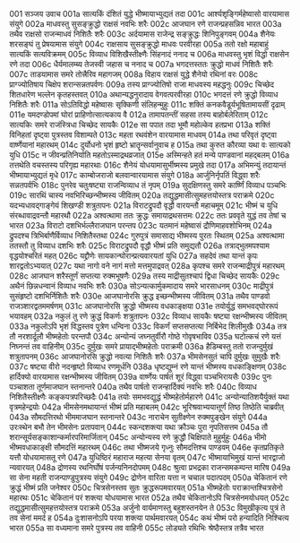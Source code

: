 001  सञ्जय उवाच
001a सात्यकिं दंशितं युद्धे भीष्मायाभ्युद्यतं तदा
001c आर्श्यशृङ्गिर्महेष्वासो वारयामास संयुगे
002a माधवस्तु सुसङ्क्रुद्धो राक्षसं नवभिः शरैः
002c आजघान रणे राजन्प्रहसन्निव भारत
003a तथैव राक्षसो राजन्माधवं निशितैः शरैः
003c अर्दयामास राजेन्द्र सङ्क्रुद्धः शिनिपुङ्गवम्
004a शैनेयः शरसङ्घं तु प्रेषयामास संयुगे
004c राक्षसाय सुसङ्क्रुद्धो माधवः परवीरहा
005a ततो रक्षो महाबाहुं सात्यकिं सत्यविक्रमम्
005c विव्याध विशिखैस्तीक्ष्णैः सिंहनादं ननाद च
006a माधवस्तु भृशं विद्धो राक्षसेन रणे तदा
006c धैर्यमालम्ब्य तेजस्वी जहास च ननाद च
007a भगदत्तस्ततः क्रुद्धो माधवं निशितैः शरैः
007c ताडयामास समरे तोत्त्रैरिव महागजम्
008a विहाय राक्षसं युद्धे शैनेयो रथिनां वरः
008c प्राग्ज्योतिषाय चिक्षेप शरान्सन्नतपर्वणः
009a तस्य प्राग्ज्योतिषो राजा माधवस्य महद्धनुः
009c चिच्छेद शितधारेण भल्लेन कृतहस्तवत्
010a अथान्यद्धनुरादाय वेगवत्परवीरहा
010c भगदत्तं रणे क्रुद्धो विव्याध निशितैः शरैः
011a सोऽतिविद्धो महेष्वासः सृक्किणी संलिहन्मुहुः
011c शक्तिं कनकवैडूर्यभूषितामायसीं दृढाम्
011e यमदण्डोपमां घोरां प्राहिणोत्सात्यकाय वै
012a तामापतन्तीं सहसा तस्य बाहोर्बलेरिताम्
012c सात्यकिः समरे राजंस्त्रिधा चिच्छेद सायकैः
012e सा पपात तदा भूमौ महोल्केव हतप्रभा
013a शक्तिं विनिहतां दृष्ट्वा पुत्रस्तव विशाम्पते
013c महता रथवंशेन वारयामास माधवम्
014a तथा परिवृतं दृष्ट्वा वार्ष्णेयानां महारथम्
014c दुर्योधनो भृशं हृष्टो भ्रातॄन्सर्वानुवाच ह
015a तथा कुरुत कौरव्या यथा वः सात्यको युधि
015c न जीवन्प्रतिनिर्याति महतोऽस्माद्रथव्रजात्
015e अस्मिन्हते हतं मन्ये पाण्डवानां महद्बलम्
016a तत्तथेति वचस्तस्य परिगृह्य महारथाः
016c शैनेयं योधयामासुर्भीष्मस्य प्रमुखे तदा
017a अभिमन्युं तदायान्तं भीष्मायाभ्युद्यतं मृधे
017c काम्बोजराजो बलवान्वारयामास संयुगे
018a आर्जुनिर्नृपतिं विद्ध्वा शरैः सन्नतपर्वभिः
018c पुनरेव चतुःषष्ट्या राजन्विव्याध तं नृपम्
019a सुदक्षिणस्तु समरे कार्ष्णिं विव्याध पञ्चभिः
019c सारथिं चास्य नवभिरिच्छन्भीष्मस्य जीवितम्
020a तद्युद्धमासीत्सुमहत्तयोस्तत्र पराक्रमे
020c यदभ्यधावद्गाङ्गेयं शिखण्डी शत्रुतापनः
021a विराटद्रुपदौ वृद्धौ वारयन्तौ महाचमूम्
021c भीष्मं च युधि संरब्धावाद्रवन्तौ महारथौ
022a अश्वत्थामा ततः क्रुद्धः समायाद्रथसत्तमः
022c ततः प्रववृते युद्धं तव तेषां च भारत
023a विराटो दशभिर्भल्लैराजघान परन्तप
023c यतमानं महेष्वासं द्रौणिमाहवशोभिनम्
024a द्रुपदश्च त्रिभिर्बाणैर्विव्याध निशितैस्तथा
024c गुरुपुत्रं समासाद्य भीष्मस्य पुरतः स्थितम्
025a अश्वत्थामा ततस्तौ तु विव्याध दशभिः शरैः
025c विराटद्रुपदौ वृद्धौ भीष्मं प्रति समुद्यतौ
026a तत्राद्भुतमपश्याम वृद्धयोश्चरितं महत्
026c यद्द्रौणेः सायकान्घोरान्प्रत्यवारयतां युधि
027a सहदेवं तथा यान्तं कृपः शारद्वतोऽभ्ययात्
027c यथा नागो वने नागं मत्तो मत्तमुपाद्रवत्
028a कृपश्च समरे राजन्माद्रीपुत्रं महारथम्
028c आजघान शरैस्तूर्णं सप्तत्या रुक्मभूषणैः
029a तस्य माद्रीसुतश्चापं द्विधा चिच्छेद सायकैः
029c अथैनं छिन्नधन्वानं विव्याध नवभिः शरैः
030a सोऽन्यत्कार्मुकमादाय समरे भारसाधनम्
030c माद्रीपुत्रं सुसंहृष्टो दशभिर्निशितैः शरैः
030e आजघानोरसि क्रुद्ध इच्छन्भीष्मस्य जीवितम्
031a तथैव पाण्डवो राजञ्शारद्वतममर्षणम्
031c आजघानोरसि क्रुद्धो भीष्मस्य वधकाङ्क्षया
031e तयोर्युद्धं समभवद्घोररूपं भयावहम्
032a नकुलं तु रणे क्रुद्धं विकर्णः शत्रुतापनः
032c विव्याध सायकैः षष्ट्या रक्षन्भीष्मस्य जीवितम्
033a नकुलोऽपि भृशं विद्धस्तव पुत्रेण धन्विना
033c विकर्णं सप्तसप्तत्या निर्बिभेद शिलीमुखैः
034a तत्र तौ नरशार्दूलौ भीष्महेतोः परन्तपौ
034c अन्योन्यं जघ्नतुर्वीरौ गोष्ठे गोवृषभाविव
035a घटोत्कचं रणे यत्तं निघ्नन्तं तव वाहिनीम्
035c दुर्मुखः समरे प्रायाद्भीष्महेतोः पराक्रमी
036a हैडिम्बस्तु ततो राजन्दुर्मुखं शत्रुतापनम्
036c आजघानोरसि क्रुद्धो नवत्या निशितैः शरैः
037a भीमसेनसुतं चापि दुर्मुखः सुमुखैः शरैः
037c षष्ट्या वीरो नदन्हृष्टो विव्याध रणमूर्धनि
038a धृष्टद्युम्नं रणे यान्तं भीष्मस्य वधकाङ्क्षिणम्
038c हार्दिक्यो वारयामास रक्षन्भीष्मस्य जीवितम्
039a वार्ष्णेयः पार्षतं शूरं विद्ध्वा पञ्चभिरायसैः
039c पुनः पञ्चाशता तूर्णमाजघान स्तनान्तरे
040a तथैव पार्षतो राजन्हार्दिक्यं नवभिः शरैः
040c विव्याध निशितैस्तीक्ष्णैः कङ्कपत्रपरिच्छदैः
041a तयोः समभवद्युद्धं भीष्महेतोर्महारणे
041c अन्योन्यातिशयैर्युक्तं यथा वृत्रमहेन्द्रयोः
042a भीमसेनमथायान्तं भीष्मं प्रति महाबलम्
042c भूरिश्रवाभ्ययात्तूर्णं तिष्ठ तिष्ठेति चाब्रवीत्
043a सौमदत्तिरथो भीममाजघान स्तनान्तरे
043c नाराचेन सुतीक्ष्णेन रुक्मपुङ्खेन संयुगे
044a उरःस्थेन बभौ तेन भीमसेनः प्रतापवान्
044c स्कन्दशक्त्या यथा क्रौञ्चः पुरा नृपतिसत्तम
045a तौ शरान्सूर्यसङ्काशान्कर्मारपरिमार्जितान्
045c अन्योन्यस्य रणे क्रुद्धौ चिक्षिपाते मुहुर्मुहुः
046a भीमो भीष्मवधाकाङ्क्षी सौमदत्तिं महारथम्
046c तथा भीष्मजये गृध्नुः सौमदत्तिश्च पाण्डवम्
046e कृतप्रतिकृते यत्तौ योधयामासतू रणे
047a युधिष्ठिरं महाराज महत्या सेनया वृतम्
047c भीष्मायाभिमुखं यान्तं भारद्वाजो न्यवारयत्
048a द्रोणस्य रथनिर्घोषं पर्जन्यनिनदोपमम्
048c श्रुत्वा प्रभद्रका राजन्समकम्पन्त मारिष
049a सा सेना महती राजन्पाण्डुपुत्रस्य संयुगे
049c द्रोणेन वारिता यत्ता न चचाल पदात्पदम्
050a चेकितानं रणे क्रुद्धं भीष्मं प्रति जनेश्वर
050c चित्रसेनस्तव सुतः क्रुद्धरूपमवारयत्
051a भीष्महेतोः पराक्रान्तश्चित्रसेनो महारथः
051c चेकितानं परं शक्त्या योधयामास भारत
052a तथैव चेकितानोऽपि चित्रसेनमयोधयत्
052c तद्युद्धमासीत्सुमहत्तयोस्तत्र पराक्रमे
053a अर्जुनो वार्यमाणस्तु बहुशस्तनयेन ते
053c विमुखीकृत्य पुत्रं ते तव सेनां ममर्द ह
054a दुःशासनोऽपि परया शक्त्या पार्थमवारयत्
054c कथं भीष्मं परो हन्यादिति निश्चित्य भारत
055a सा वध्यमाना समरे पुत्रस्य तव वाहिनी
055c लोड्यते रथिभिः श्रेष्ठैस्तत्र तत्रैव भारत

